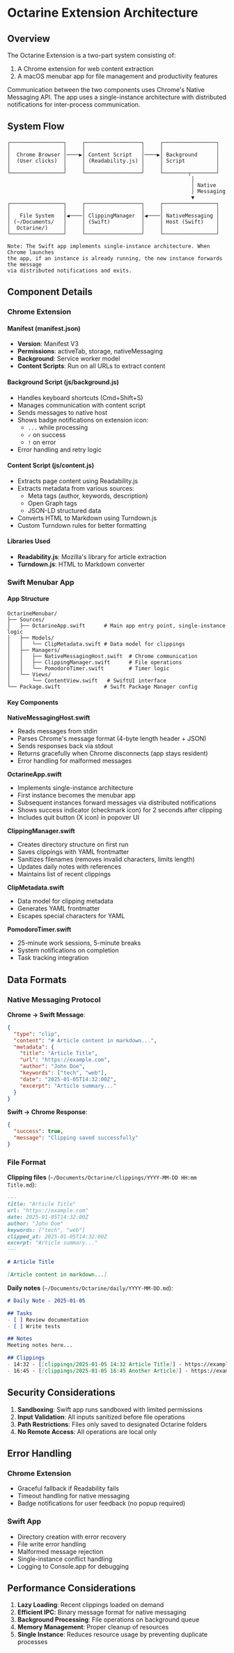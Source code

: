 # Octarine Extension Architecture

## Overview

The Octarine Extension is a two-part system consisting of:
1. A Chrome extension for web content extraction
2. A macOS menubar app for file management and productivity features

Communication between the two components uses Chrome's Native Messaging API. The app uses a single-instance architecture with distributed notifications for inter-process communication.

## System Flow

```
┌─────────────────┐     ┌──────────────────┐     ┌─────────────────┐
│                 │     │                  │     │                 │
│  Chrome Browser │────▶│ Content Script   │────▶│ Background      │
│  (User clicks)  │     │ (Readability.js) │     │ Script          │
│                 │     │                  │     │                 │
└─────────────────┘     └──────────────────┘     └────────┬────────┘
                                                           │
                                                           │ Native
                                                           │ Messaging
                                                           ▼
┌─────────────────┐     ┌──────────────────┐     ┌─────────────────┐
│                 │     │                  │     │                 │
│   File System   │◀────│ ClippingManager  │◀────│ NativeMessaging │
│ (~/Documents/   │     │ (Swift)          │     │ Host (Swift)    │
│  Octarine/)     │     │                  │     │                 │
└─────────────────┘     └──────────────────┘     └─────────────────┘

Note: The Swift app implements single-instance architecture. When Chrome launches
the app, if an instance is already running, the new instance forwards the message
via distributed notifications and exits.
```

## Component Details

### Chrome Extension

#### Manifest (manifest.json)
- **Version**: Manifest V3
- **Permissions**: activeTab, storage, nativeMessaging
- **Background**: Service worker model
- **Content Scripts**: Run on all URLs to extract content

#### Background Script (js/background.js)
- Handles keyboard shortcuts (Cmd+Shift+S)
- Manages communication with content script
- Sends messages to native host
- Shows badge notifications on extension icon:
  - `...` while processing
  - `✓` on success
  - `!` on error
- Error handling and retry logic

#### Content Script (js/content.js)
- Extracts page content using Readability.js
- Extracts metadata from various sources:
  - Meta tags (author, keywords, description)
  - Open Graph tags
  - JSON-LD structured data
- Converts HTML to Markdown using Turndown.js
- Custom Turndown rules for better formatting

#### Libraries Used
- **Readability.js**: Mozilla's library for article extraction
- **Turndown.js**: HTML to Markdown converter

### Swift Menubar App

#### App Structure
```
OctarineMenubar/
├── Sources/
│   ├── OctarineApp.swift      # Main app entry point, single-instance logic
│   ├── Models/
│   │   └── ClipMetadata.swift # Data model for clippings
│   ├── Managers/
│   │   ├── NativeMessagingHost.swift  # Chrome communication
│   │   ├── ClippingManager.swift      # File operations
│   │   └── PomodoroTimer.swift        # Timer logic
│   └── Views/
│       └── ContentView.swift   # SwiftUI interface
└── Package.swift              # Swift Package Manager config
```

#### Key Components

**NativeMessagingHost.swift**
- Reads messages from stdin
- Parses Chrome's message format (4-byte length header + JSON)
- Sends responses back via stdout
- Returns gracefully when Chrome disconnects (app stays resident)
- Error handling for malformed messages

**OctarineApp.swift**
- Implements single-instance architecture
- First instance becomes the menubar app
- Subsequent instances forward messages via distributed notifications
- Shows success indicator (checkmark icon) for 2 seconds after clipping
- Includes quit button (X icon) in popover UI

**ClippingManager.swift**
- Creates directory structure on first run
- Saves clippings with YAML frontmatter
- Sanitizes filenames (removes invalid characters, limits length)
- Updates daily notes with references
- Maintains list of recent clippings

**ClipMetadata.swift**
- Data model for clipping metadata
- Generates YAML frontmatter
- Escapes special characters for YAML

**PomodoroTimer.swift**
- 25-minute work sessions, 5-minute breaks
- System notifications on completion
- Task tracking integration

## Data Formats

### Native Messaging Protocol

**Chrome → Swift Message**:
```json
{
  "type": "clip",
  "content": "# Article content in markdown...",
  "metadata": {
    "title": "Article Title",
    "url": "https://example.com",
    "author": "John Doe",
    "keywords": ["tech", "web"],
    "date": "2025-01-05T14:32:00Z",
    "excerpt": "Article summary..."
  }
}
```

**Swift → Chrome Response**:
```json
{
  "success": true,
  "message": "Clipping saved successfully"
}
```

### File Format

**Clipping files** (`~/Documents/Octarine/clippings/YYYY-MM-DD HH:mm Title.md`):
```markdown
---
title: "Article Title"
url: "https://example.com"
date: 2025-01-05T14:32:00Z
author: "John Doe"
keywords: ["tech", "web"]
clipped_at: 2025-01-05T14:32:00Z
excerpt: "Article summary..."
---

# Article Title

[Article content in markdown...]
```

**Daily notes** (`~/Documents/Octarine/daily/YYYY-MM-DD.md`):
```markdown
# Daily Note - 2025-01-05

## Tasks
- [ ] Review documentation
- [ ] Write tests

## Notes
Meeting notes here...

## Clippings
- 14:32 - [[clippings/2025-01-05 14:32 Article Title]] - https://example.com
- 16:45 - [[clippings/2025-01-05 16:45 Another Article]] - https://example.org
```

## Security Considerations

1. **Sandboxing**: Swift app runs sandboxed with limited permissions
2. **Input Validation**: All inputs sanitized before file operations
3. **Path Restrictions**: Files only saved to designated Octarine folders
4. **No Remote Access**: All operations are local only

## Error Handling

### Chrome Extension
- Graceful fallback if Readability fails
- Timeout handling for native messaging
- Badge notifications for user feedback (no popup required)

### Swift App
- Directory creation with error recovery
- File write error handling
- Malformed message rejection
- Single-instance conflict handling
- Logging to Console.app for debugging

## Performance Considerations

1. **Lazy Loading**: Recent clippings loaded on demand
2. **Efficient IPC**: Binary message format for native messaging
3. **Background Processing**: File operations on background queue
4. **Memory Management**: Proper cleanup of resources
5. **Single Instance**: Reduces resource usage by preventing duplicate processes